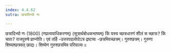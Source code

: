 ```yaml
---
index: 4.4.62
sutra: छत्रादिभ्यो णः

---
```

छत्रादिभ्यो णः (1800) (णप्रत्ययाधिकरणम्) (सूत्रार्थबोधकभाष्यम्) किं यस्य च्छत्रधारणं शीलं स च्छात्रः? किं चातः? राजपुरुषे प्राप्नोति। एवं तर्हि -उत्तरपदलोपोऽत्र द्रष्टव्यः -छत्रमिवच्छत्रम्। गुरुश्छत्रम्। गुरुणा शिष्यश्छत्रवत् छाद्यः। शिष्येण गुरुश्छत्रमिव परिपाल्यः॥